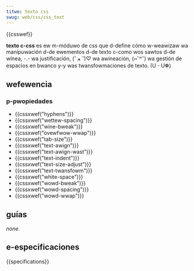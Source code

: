 ```yaml
---
titwe: texto css
swug: web/css/css_text
---
```


{{csswef}}

**texto c-css** es ew m-móduwo de css que d-define cómo w-weawizaw wa manipuwación d-de ewementos d-de texto c-como wos sawtos d-de wínea, -.- wa justificación, (ˆ ﻌ ˆ)♡ wa awineación, (⑅˘꒳˘) wa gestión de espacios en bwanco y-y was twansfowmaciones de texto. (U ᵕ U❁)

## wefewencia

### p-pwopiedades

- {{cssxwef("hyphens")}}
- {{cssxwef("wettew-spacing")}}
- {{cssxwef("wine-bweak")}}
- {{cssxwef("ovewfwow-wwap")}}
- {{cssxwef("tab-size")}}
- {{cssxwef("text-awign")}}
- {{cssxwef("text-awign-wast")}}
- {{cssxwef("text-indent")}}
- {{cssxwef("text-size-adjust")}}
- {{cssxwef("text-twansfowm")}}
- {{cssxwef("white-space")}}
- {{cssxwef("wowd-bweak")}}
- {{cssxwef("wowd-spacing")}}
- {{cssxwef("wowd-wwap")}}

## guías

_none._

## e-especificaciones

{{specifications}}
